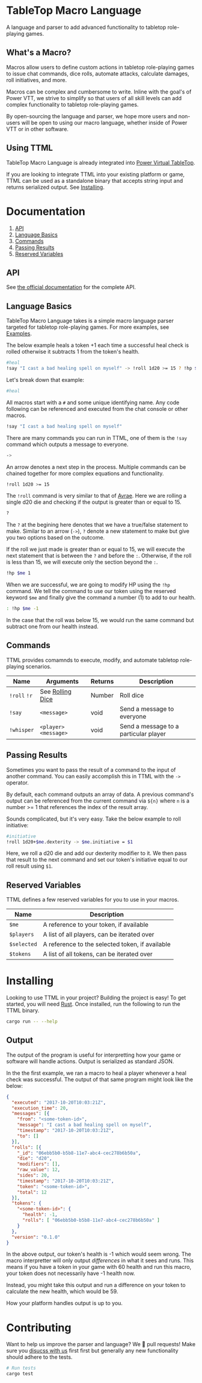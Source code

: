# TableTop Macro Language

A language and parser to add advanced functionality to tabletop role-playing games.

## What's a Macro?

Macros allow users to define custom actions in tabletop role-playing games to issue chat commands,
dice rolls, automate attacks, calculate damages, roll initiatives, and more.

Macros can be complex and cumbersome to write. Inline with the goal's of Power VTT, we strive to
simplify so that users of all skill levels can add complex functionality to tabletop role-playing
games.

By open-sourcing the language and parser, we hope more users and non-users will be open to using our
macro language, whether inside of Power VTT or in other software.

## Using TTML

TableTop Macro Language is already integrated into [Power Virtual TableTop](https://www.poweredvtt.com).

If you are looking to integrate TTML into your existing platform or game, TTML can be used as a
standalone binary that accepts string input and returns serialized output. See [Installing](#installing).

# Documentation

1. [API](#api)
2. [Language Basics](#language-basics)
3. [Commands](#commands)
4. [Passing Results](#passing-results)
5. [Reserved Variables](#reserved-variables)

## API

See [the official documentation](#) for the complete API.

## Language Basics

TableTop Macro Language takes is a simple macro language parser targeted for tabletop role-playing
games. For more examples, see [Examples](https://github.com/UnicornHeartClub/tabletop-macro-language/tree/master/examples).

The below example heals a token +1 each time a successful heal check is rolled otherwise it
subtracts 1 from the token's health.

```bash
#heal
!say "I cast a bad healing spell on myself" -> !roll 1d20 >= 15 ? !hp $me 1 : !hp $me -1
```

Let's break down that example:

```bash
#heal
```

All macros start with a `#` and some unique identifying name. Any code following can be
referenced and executed from the chat console or other macros.

```bash
!say "I cast a bad healing spell on myself"
```

There are many commands you can run in TTML, one of them is the `!say` command which outputs a
message to everyone.

```bash
->
```

An arrow denotes a next step in the process. Multiple commands can be chained together for more
complex equations and functionality.

```bash
!roll 1d20 >= 15
```

The `!roll` command is very similar to that of [Avrae](http://avrae.io/commands#dice). Here we are
rolling a single d20 die and checking if the output is greater than or equal to 15.

```bash
?
```

The `?` at the begining here denotes that we have a true/false statement to make. Similar to an
arrow (`->`), `?` denote a new statement to make but give you two options based on the outcome.

If the roll we just made is greater than or equal to 15, we will execute the next statement that is
between the `?` and before the `:`. Otherwise, if the roll is less than 15, we will execute only the
section beyond the `:`.

```bash
!hp $me 1
```
When we are successful, we are going to modify HP using the `!hp` command. We tell the command to use
our token using the reserved keyword `$me` and finally give the command a number (1) to add to our
health.

```bash
: !hp $me -1
```

In the case that the roll was below 15, we would run the same command but subtract one from our
health instead.

## Commands

TTML provides comamnds to execute, modify, and automate tabletop role-playing scenarios.

| Name | Arguments | Returns | Description |
| ---- | --------- | ------- | ----------- |
| `!roll` `!r` | See [Rolling Dice](#) | Number | Roll dice |
| `!say` | `<message>` | void | Send a message to everyone |
| `!whisper` | `<player> <message>` | void | Send a message to a particular player |

## Passing Results

Sometimes you want to pass the result of a command to the input of another command. You can easily
accomplish this in TTML with the `->` operator.

By default, each command outputs an array of data. A previous command's output can be referenced
from the current command via `${n}` where `n` is a number >= 1 that references the index of the
result array.

Sounds complicated, but it's very easy. Take the below example to roll initiative:

```bash
#initiative
!roll 1d20+$me.dexterity -> $me.initiative = $1
```

Here, we roll a d20 die and add our dexterity modifier to it. We then pass that result to the next
command and set our token's initiative equal to our roll result using `$1`.


## Reserved Variables

TTML defines a few reserved variables for you to use in your macros.

| Name | Description |
| ---- | ----------- |
| `$me` | A reference to your token, if available |
| `$players` | A list of all players, can be iterated over |
| `$selected` | A reference to the selected token, if available |
| `$tokens` | A list of all tokens, can be iterated over |

# Installing

Looking to use TTML in your project? Building the project is easy!  To get started, you will need
[Rust](https://www.rust-lang.org/en-US/). Once installed, run the following to run the TTML binary.

```bash
cargo run -- --help
```

## Output

The output of the program is useful for interpretting how your game or software will handle actions.
Output is serialized as standard JSON.

In the the first example, we ran a macro to heal a player whenever a heal check was successful. The
output of that same program might look like the below:

```json
{
  "executed": "2017-10-20T10:03:21Z",
  "execution_time": 20,
  "messages": [{
    "from": "<some-token-id>",
    "message": "I cast a bad healing spell on myself",
    "timestamp": "2017-10-20T10:03:21Z",
    "to": []
  }],
  "rolls": [{
    "_id": "06ebb5b0-b5b8-11e7-abc4-cec278b6b50a",
    "die": "d20",
    "modifiers": [],
    "raw_value": 12,
    "sides": 20,
    "timestamp": "2017-10-20T10:03:21Z",
    "token": "<some-token-id>",
    "total": 12
  }],
  "tokens": {
    "<some-token-id>": {
      "health": -1,
      "rolls": [ "06ebb5b0-b5b8-11e7-abc4-cec278b6b50a" ]
    }
  },
  "version": "0.1.0"
}
```

In the above output, our token's health is -1 which would seem wrong. The macro interpretter will
only output _differences_ in what it sees and runs. This means if you have a token in your game with
60 health and run this macro, your token does not necessarily have -1 health now.

Instead, you might take this output and run a difference on your token to calculate the new health,
which would be 59.

How your platform handles output is up to you.

# Contributing

Want to help us improve the parser and language? We 💛 pull requests! Make sure you [disucss with us](https://github.com/UnicornHeartClub/tabletop-macro-language/issues/new) first
first but generally any new functionality should adhere to the tests.

```bash
# Run tests
cargo test
```
